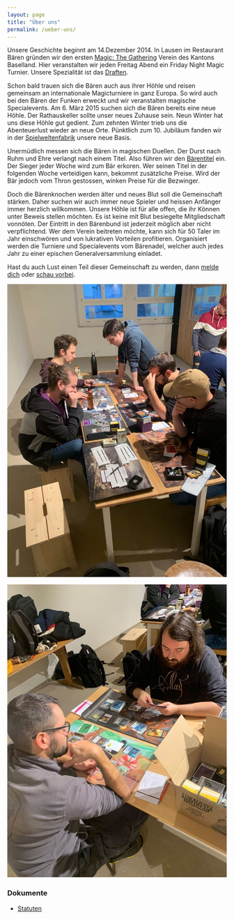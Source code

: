 ```yaml
---
layout: page
title: "Über uns"
permalink: /ueber-uns/
---
```


Unsere Geschichte beginnt am 14.Dezember 2014. In Lausen im Restaurant Bären gründen wir den ersten [Magic: The Gathering](https://magic.wizards.com/de/intro) Verein des Kantons Baselland.
Hier veranstalten wir jeden Freitag Abend ein Friday Night Magic Turnier. Unsere Spezialität ist das [Draften](https://magic.wizards.com/de/formats/booster-draft).

Schon bald trauen sich die Bären auch aus ihrer Höhle und reisen gemeinsam an internationale Magicturniere in ganz Europa. So wird auch bei den Bären der Funken erweckt und wir veranstalten magische Specialevents.
Am 6. März 2015 suchen sich die Bären bereits eine neue Höhle. Der Rathauskeller sollte unser neues Zuhause sein. Neun Winter hat uns diese Höhle gut gedient.
Zum zehnten Winter trieb uns die Abenteuerlust wieder an neue Orte. Pünktlich zum 10. Jubiläum fanden wir in der [Spielweltenfabrik](https://www.spielweltenfabrik.ch/) unsere neue Basis.

Unermüdlich messen sich die Bären in magischen Duellen. Der Durst nach Ruhm und Ehre verlangt nach einem Titel. Also führen wir den [Bärentitel](/baeren/) ein.
Der Sieger jeder Woche wird zum Bär erkoren. Wer seinen Titel in der folgenden Woche verteidigen kann, bekommt zusätzliche Preise. Wird der Bär jedoch vom Thron gestossen, winken Preise für die Bezwinger.

Doch die Bärenknochen werden älter und neues Blut soll die Gemeinschaft stärken. Daher suchen wir auch immer neue Spieler und heissen Anfänger immer herzlich willkommen.
Unsere Höhle ist für alle offen, die ihr Können unter Beweis stellen möchten. Es ist keine mit Blut besiegelte Mitgliedschaft vonnöten.
Der Eintritt in den Bärenbund ist jederzeit möglich aber nicht verpflichtend. Wer dem Verein beitreten möchte, kann sich für 50 Taler im Jahr einschwören und von lukrativen Vorteilen profitieren.
Organisiert werden die Turniere und Specialevents vom Bärenadel, welcher auch jedes Jahr zu einer epischen Generalversammlung einladet.

Hast du auch Lust einen Teil dieser Gemeinschaft zu werden, dann [melde dich](https://chat.whatsapp.com/HQ7IINFrZB63esDNRqsIUw) oder [schau vorbei](/events/).

![Eindrücke von der GV 2023](assets/photos/gv2023-1.jpg)

![Eindrücke von der GV 2023](assets/photos/gv2023-2.jpg)

### Dokumente
- [Statuten](assets/files/2014-12-11_Statuten_Verein_MTG_Baselland.pdf)
